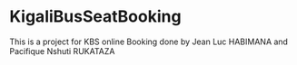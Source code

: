 # KigaliBusSeatBooking
This is a project for KBS online Booking done by Jean Luc HABIMANA and Pacifique Nshuti RUKATAZA
